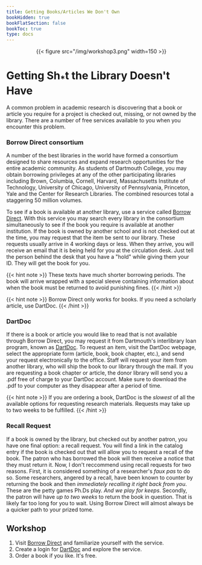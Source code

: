 ```yaml
---
title: Getting Books/Articles We Don't Own
bookHidden: true
bookFlatSection: false
bookToc: true
type: docs
---
```


<div style="text-align:center">{{< figure src="/img/workshop3.png" width=150 >}}</div>

# Getting Sh<sub>*</sub>t the Library Doesn't Have

A common problem in academic research is discovering that a book or
article you require for a project is checked out, missing, or not owned
by the library. There are a number of free services available to you
when you encounter this problem.

### Borrow Direct consortium

A number of the best libraries in the world have formed a consortium
designed to share resources and expand research opportunities for the
entire academic community. As students of Dartmouth College, you may
obtain borrowing privileges at any of the other participating libraries
including Brown, Columbia, Cornell, Harvard, Massachusetts Institute of
Technology, University of Chicago, University of Pennsylvania,
Princeton, Yale and the Center for Research Libraries. The combined
resources total a staggering 50 million volumes.

To see if a book is available at another library, use a service called
[Borrow Direct](http://www.dartmouth.edu/~library/res-share/borrowdirect/). With
this service you may search every library in the consortium
simultaneously to see if the book you require is available at another
institution. If the book is owned by another school and is not checked
out at the time, you may request that the item be sent to our library.
These requests usually arrive in 4 working days or less. When they arrive, you will
receive an email that it is being held for you at the circulation desk. Just tell the
person behind the desk that you have a "hold" while giving them your ID. They will get
the book for you. 

{{< hint note >}}
[<i class="fas fa-circle"></i>]() These texts have much shorter borrowing periods. The book will arrive wrapped with a special sleeve
containing information about when the book must be returned to avoid punishing fines. 
{{< /hint >}}

{{< hint note >}}
[<i class="fas fa-circle"></i>]() Borrow Direct only works for books. If you need a scholarly article, use DartDoc.
{{< /hint >}}


### DartDoc

If there is a book or article you would like to read that is not
available through Borrow Direct, you may request it from Dartmouth's
interlibrary loan program, known as [DartDoc](https://dartmouth.illiad.oclc.org/illiad/berry/logon.html). To request an item, visit
the DartDoc webpage, select the appropriate form (article, book, book chapter,
etc.), and send your request electronically to the office. Staff will
request your item from another library, who will ship the book to our
library through the mail. If you are requesting a book chapter or
article, the donor library will send you a .pdf free of charge to your
DartDoc account. Make sure to download the .pdf to your computer as they disappear after a period of time.

{{< hint note >}}
[<i class="fas fa-circle"></i>]() If you are ordering a book, DartDoc is the *slowest* of all the
available options for requesting research materials. Requests may take
up to two weeks to be fulfilled.
{{< /hint >}}


### Recall Request

If a book is owned by the library, but checked out by another patron, you have one final option: a recall request. You will find a link in the catalog entry if the book is checked out that will allow you to request a recall of the book. The patron who has borrowed the book will then receive a notice that they must return it. Now, I don't reccommend using recall requests for two reasons. First, it is considered something of a researcher's *faux pas* to do so. Some researchers, angered by a recall, have been known to counter by returning the book and then *immediately recalling it right back from you*. These are the petty games Ph.Ds play. *And we play for keeps*. Secondly, the patron will have *up to two weeks* to return the book in question. That is likely far too long for you to wait. Using Borrow Direct will almost always be a quicker path to your prized tome.   


## Workshop

1. Visit [Borrow Direct](https://www.library.dartmouth.edu/borrow-renew/borrowing-requesting#borrowdirect) and familiarize yourself with the service. 
2. Create a login for [DartDoc](https://dartmouth.illiad.oclc.org/illiad/berry/illiad.dll?Action=10&Form=79) and explore the service. 
3. Order a book if you like. It's free.

[^1]: One of my biggest pet peeves about Dartmouth is our insane need to re-brand everything to make it "Dartmouthy." Hence, "interlibrary loan," a term comprehensible to everyone who has ever been to a library, is replaced with something completely alienating, like "Dart-Doc." It is madness. It is Dartmouth. They are the same. 



